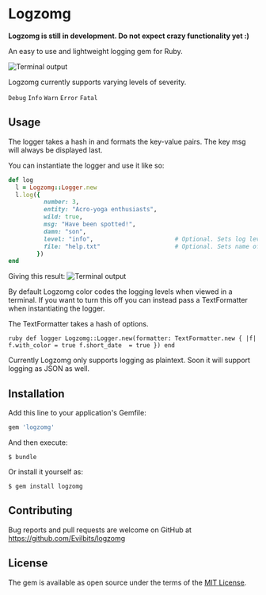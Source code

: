 # Logzomg

**Logzomg is still in development. Do not expect crazy functionality yet :)**

An easy to use and lightweight logging gem for Ruby.

![Terminal output](http://i.imgur.com/dsQyWNo.png)

Logzomg currently supports varying levels of severity.

`
Debug
`
`
Info
`
`
Warn
`
`
Error
`
`
Fatal
`

## Usage

The logger takes a hash in and formats the key-value pairs. The key msg will always be displayed last.

You can instantiate the logger and use it like so:

```ruby
def log
  l = Logzomg::Logger.new
  l.log({
          number: 3,
          entity: "Acro-yoga enthusiasts",
          wild: true,
          msg: "Have been spotted!", 
          damn: "son",
          level: "info",                       # Optional. Sets log level. Default is warning
          file: "help.txt"                     # Optional. Sets name of file to log to. Default is log.txt
        })
end  
```

Giving this result:
![Terminal output](http://i.imgur.com/IvprMBS.png)

By default Logzomg color codes the logging levels when viewed in a terminal. If you want to turn this off you can instead pass a TextFormatter when instantiating the logger.

The TextFormatter takes a hash of options.

`ruby
def logger
  Logzomg::Logger.new(formatter: TextFormatter.new { |f|
      f.with_color = true
      f.short_date  = true
  })
end
`

Currently Logzomg only supports logging as plaintext. Soon it will support logging as JSON as well.


## Installation

Add this line to your application's Gemfile:

```ruby
gem 'logzomg'
```

And then execute:

    $ bundle

Or install it yourself as:

    $ gem install logzomg

## Contributing

Bug reports and pull requests are welcome on GitHub at https://github.com/Evilbits/logzomg


## License

The gem is available as open source under the terms of the [MIT License](http://opensource.org/licenses/MIT).

